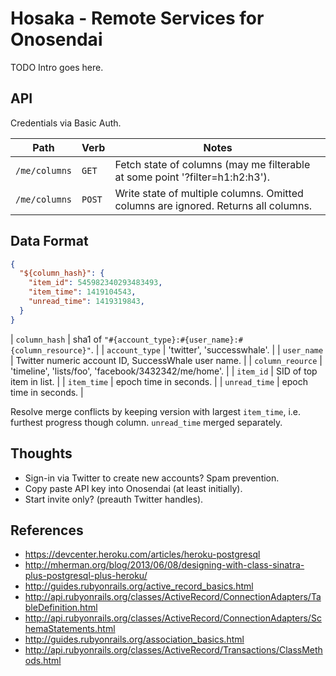 Hosaka - Remote Services for Onosendai
======================================

TODO Intro goes here.

API
---

Credentials via Basic Auth.

| Path          | Verb   | Notes                                                                                |
| ----          | ----   | -----                                                                                |
| `/me/columns` | `GET`  | Fetch state of columns (may me filterable at some point '?filter=h1:h2:h3').         |
| `/me/columns` | `POST` | Write state of multiple columns.  Omitted columns are ignored.  Returns all columns. |

Data Format
-----------

```json
{
  "${column_hash}": {
    "item_id": 545982340293483493,
    "item_time": 1419104543,
    "unread_time": 1419319843,
  }
}
```

| `column_hash`    | sha1 of `"#{account_type}:#{user_name}:#{column_resource}"`. |
| `account_type`   | 'twitter', 'successwhale'.                                   |
| `user_name`      | Twitter numeric account ID, SuccessWhale user name.          |
| `column_reource` | 'timeline', 'lists/foo', 'facebook/3432342/me/home'.         |
| `item_id`        | SID of top item in list.                                     |
| `item_time`      | epoch time in seconds.                                       |
| `unread_time`    | epoch time in seconds.                                       |

Resolve merge conflicts by keeping version with largest `item_time`,
i.e. furthest progress though column.
`unread_time` merged separately.

Thoughts
--------

* Sign-in via Twitter to create new accounts?  Spam prevention.
* Copy paste API key into Onosendai (at least initially).
* Start invite only? (preauth Twitter handles).

References
----------

* https://devcenter.heroku.com/articles/heroku-postgresql
* http://mherman.org/blog/2013/06/08/designing-with-class-sinatra-plus-postgresql-plus-heroku/
* http://guides.rubyonrails.org/active_record_basics.html
* http://api.rubyonrails.org/classes/ActiveRecord/ConnectionAdapters/TableDefinition.html
* http://api.rubyonrails.org/classes/ActiveRecord/ConnectionAdapters/SchemaStatements.html
* http://guides.rubyonrails.org/association_basics.html
* http://api.rubyonrails.org/classes/ActiveRecord/Transactions/ClassMethods.html
